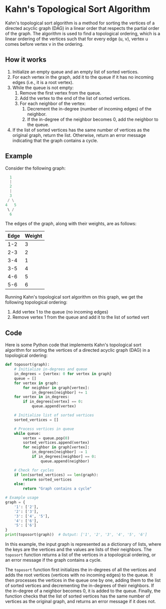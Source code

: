 # Kahn's Topological Sort Algorithm

Kahn's topological sort algorithm is a method for sorting the vertices of a directed acyclic graph (DAG) in a linear order that respects the partial order of the graph. The algorithm is used to find a topological ordering, which is a linear ordering of the vertices such that for every edge (u, v), vertex u comes before vertex v in the ordering.

## How it works

1. Initialize an empty queue and an empty list of sorted vertices.
2. For each vertex in the graph, add it to the queue if it has no incoming edges (i.e., it is a root vertex).
3. While the queue is not empty:
   1. Remove the first vertex from the queue.
   2. Add the vertex to the end of the list of sorted vertices.
   3. For each neighbor of the vertex:
      1. Decrement the in-degree (number of incoming edges) of the neighbor.
      2. If the in-degree of the neighbor becomes 0, add the neighbor to the queue.
4. If the list of sorted vertices has the same number of vertices as the original graph, return the list. Otherwise, return an error message indicating that the graph contains a cycle.

## Example

Consider the following graph:

```python
  1 
  |
  2
  |
  3
 / \
4   5
 \ /
  6
```

The edges of the graph, along with their weights, are as follows:

| Edge | Weight |
| ---- | ------ |
| 1-2  | 3      |
| 2-3  | 2      |
| 3-4  | 1      |
| 3-5  | 4      |
| 4-6  | 5      |
| 5-6  | 6      |

Running Kahn's topological sort algorithm on this graph, we get the following topological ordering:

1. Add vertex 1 to the queue (no incoming edges)
2. Remove vertex 1 from the queue and add it to the list of sorted vert



## Code

Here is some Python code that implements Kahn's topological sort algorithm for sorting the vertices of a directed acyclic graph (DAG) in a topological ordering:

```python
def toposort(graph):
    # Initialize in-degrees and queue
    in_degrees = {vertex: 0 for vertex in graph}
    queue = []
    for vertex in graph:
        for neighbor in graph[vertex]:
            in_degrees[neighbor] += 1
    for vertex in in_degrees:
        if in_degrees[vertex] == 0:
            queue.append(vertex)

    # Initialize list of sorted vertices
    sorted_vertices = []

    # Process vertices in queue
    while queue:
        vertex = queue.pop(0)
        sorted_vertices.append(vertex)
        for neighbor in graph[vertex]:
            in_degrees[neighbor] -= 1
            if in_degrees[neighbor] == 0:
                queue.append(neighbor)

    # Check for cycles
    if len(sorted_vertices) == len(graph):
        return sorted_vertices
    else:
        return "Graph contains a cycle"

# Example usage
graph = {
    '1': ['2'],
    '2': ['3'],
    '3': ['4', '5'],
    '4': ['6'],
    '5': ['6']
}
print(toposort(graph))  # Output: ['1', '2', '3', '4', '5', '6']
```

In this example, the input graph is represented as a dictionary of lists, where the keys are the vertices and the values are lists of their neighbors. The `toposort` function returns a list of the vertices in a topological ordering, or an error message if the graph contains a cycle.

The `toposort` function first initializes the in-degrees of all the vertices and adds the root vertices (vertices with no incoming edges) to the queue. It then processes the vertices in the queue one by one, adding them to the list of sorted vertices and decrementing the in-degrees of their neighbors. If the in-degree of a neighbor becomes 0, it is added to the queue. Finally, the function checks that the list of sorted vertices has the same number of vertices as the original graph, and returns an error message if it does not.
